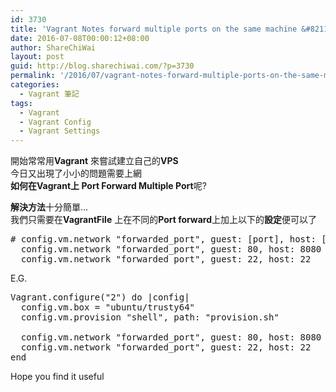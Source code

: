 ```yaml
---
id: 3730
title: 'Vagrant Notes forward multiple ports on the same machine &#8211; 如何在Vagrant上 Port Forward Multiple Port?'
date: 2016-07-08T00:00:12+08:00
author: ShareChiWai
layout: post
guid: http://blog.sharechiwai.com/?p=3730
permalink: '/2016/07/vagrant-notes-forward-multiple-ports-on-the-same-machine-%e5%a6%82%e4%bd%95%e5%9c%a8vagrant%e4%b8%8a-port-forward-multiple-port/'
categories:
  - Vagrant 筆記
tags:
  - Vagrant
  - Vagrant Config
  - Vagrant Settings
---
```

開始常常用**Vagrant** 來嘗試建立自己的**VPS**  
今日又出現了小小的問題需要上網  
**如何在Vagrant上 Port Forward Multiple Port**呢?

**解決方法**十分簡單&#8230;  
我們只需要在**VagrantFile** 上在不同的**Port forward**上加上以下的**設定**便可以了

<pre># config.vm.network "forwarded_port", guest: [port], host: [port]
  config.vm.network "forwarded_port", guest: 80, host: 8080
  config.vm.network "forwarded_port", guest: 22, host: 22
</pre>

E.G.

<pre>Vagrant.configure("2") do |config|
  config.vm.box = "ubuntu/trusty64"
  config.vm.provision "shell", path: "provision.sh"

  config.vm.network "forwarded_port", guest: 80, host: 8080
  config.vm.network "forwarded_port", guest: 22, host: 22
end
</pre>

Hope you find it useful